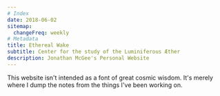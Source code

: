 ```yaml
---
# Index
date: 2018-06-02
sitemap:
  changeFreq: weekly
# Metadata
title: Ethereal Wake
subtitle: Center for the study of the Luminiferous Æther
description: Jonathan McGee's Personal Website
---
```


This website isn't intended as a font of great cosmic wisdom.
It's merely where I dump the notes from the things I've been working on.
